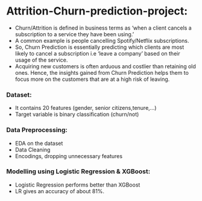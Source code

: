 # Attrition-Churn-prediction-project:
* Churn/Attrition is defined in business terms as ‘when a client cancels a subscription to a service they have been using.’
* A common example is people cancelling Spotify/Netflix subscriptions.
* So, Churn Prediction is essentially predicting which clients are most likely to cancel a subscription i.e ‘leave a company’ based on their usage of the service.
* Acquiring new customers is often arduous and costlier than retaining old ones. Hence, the insights gained from Churn Prediction helps them to focus more on the customers that are at a high risk of leaving.

### Dataset:
* It contains 20 features (gender, senior citizens,tenure,...)
* Target variable is binary classification (churn/not)

### Data Preprocessing:
* EDA on the dataset
* Data Cleaning
* Encodings, dropping unnecessary features

### Modelling using Logistic Regression & XGBoost:
* Logistic Regression performs better than XGBoost
* LR gives an accuracy of about 81%.
